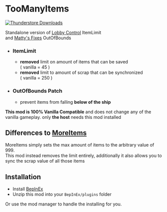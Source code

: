 TooManyItems
============
[![Thunderstore Downloads](https://img.shields.io/thunderstore/dt/mattymatty/TooManyItems?style=flat&logo=thunderstore&logoColor=white&label=thunderstore)](https://thunderstore.io/c/lethal-company/p/mattymatty/TooManyItems/)

Standalone version of [Lobby Control](https://thunderstore.io/c/lethal-company/p/mattymatty/LobbyControl/) ItemLimit  
and [Matty's Fixes](https://thunderstore.io/c/lethal-company/p/mattymatty/Matty_Fixes/) OutOfBounds

- ### ItemLimit
  - **removed** limit on amount of items that can be saved  
    ( vanilla = 45 )
  - **removed** limit to amount of scrap that can be synchronized  
    ( vanilla = 250 )
- ### OutOfBounds Patch
  - prevent items from falling **below of the ship**

**This mod is 100% Vanilla Compatible** and does not change any of the vanilla gameplay.
only **the host** needs this mod installed

Differences to [MoreItems](https://thunderstore.io/c/lethal-company/p/Drakorle/MoreItems/)
------------------------
MoreItems simply sets the max amount of items to the arbitrary value of 999.  
This mod instead removes the limit entirely, additionally it also allows you to sync the scrap value of all those items

Installation
------------

- Install [BepInEx](https://thunderstore.io/c/lethal-company/p/BepInEx/BepInExPack/)
- Unzip this mod into your `BepInEx/plugins` folder

Or use the mod manager to handle the installing for you.